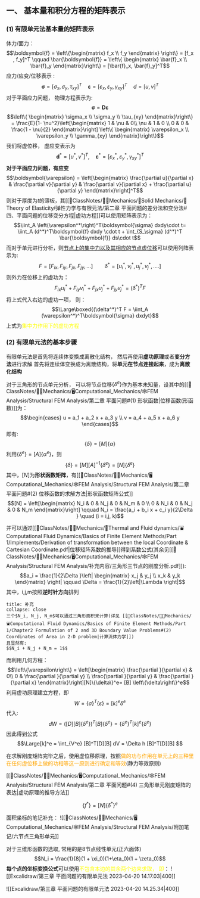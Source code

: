 ## 一、 基本量和积分方程的矩阵表示
### (1) 有限单元法基本量的矩阵表示
体力/面力：
$$\boldsymbol{f} = \left\{\begin{matrix}
f_x \\ f_y
\end{matrix} \right\} = [f_x , f_y]^T \qquad \bar{\boldsymbol{f}} = \left\{ \begin{matrix}
\bar{f}_x \\ \bar{f}_y
\end{matrix}\right\} = [\bar{f}_x, \bar{f}_y]^T$$
应力/应变/位移表示 : 
$$\boldsymbol{\sigma} = [\sigma_x ,\sigma_y ,\tau_{xy}]^T \quad \boldsymbol{\varepsilon} = [\varepsilon_x , \varepsilon_y , \gamma_{xy}]^T \quad d = [u,v]^T$$
对于平面应力问题， 物理方程表示为:
$$\boldsymbol{\sigma}= \boldsymbol{D}\boldsymbol{\varepsilon}$$
$$\left\{ \begin{matrix}
\sigma_x \\ \sigma_y \\ \tau_{xy} 
\end{matrix}\right\} = \frac{E}{1- \nu^2}\left[\begin{matrix}
1 &  \nu & 0\\ 
\nu &  1 & 0 \\
0 & 0 & \frac{1 - \nu}{2}
\end{matrix}\right] \left\{ \begin{matrix}
\varepsilon_x \\  \varepsilon_y \\ \gamma_{xy}
\end{matrix}\right\}$$
我们将虚位移， 虚应变表示为
$$\boldsymbol{d}^* = [u^*,v^*]^T, \quad \boldsymbol{\varepsilon}^* = [\varepsilon_x^*, \varepsilon_y^*, \gamma_{xy}^*]^T$$
**对于平面应力问题，有应变**
$$\boldsymbol{\varepsilon} = \left[\begin{matrix}
\frac{\partial u}{\partial x} & \frac{\partial v}{\partial y} & \frac{\partial v}{\partial x} + \frac{\partial u}{\partial y}
\end{matrix}\right]^T$$
则对于厚度为$t$的薄板，其[[📘ClassNotes/👨‍🔧Mechanics/🕋Solid Mechanics/🔨Theory of Elasticity/弹性力学与有限元法/第二章 平面问题的差分法和变分法#四、平面问题的位移变分方程|虚功方程]]可以使用矩阵表示为：
$$\iint_A \left(\varepsilon^*\right)^T\boldsymbol{\sigma} dxdy\cdot t= \iint_A (d^*)^T\boldsymbol{f} dxdy \cdot t + \int_{S_\sigma} (d^*)^T \bar{\boldsymbol{f}} ds\cdot  t$$
而对于单元进行分析，则<u>节点上的集中力以及其相应的节点虚位移</u>可以使用列阵表示为: 
$$F = [F_{ix} , F_{iy}, F_{jx}, F_{jy} ,...]\qquad \delta^* = [u_i^* ,v_i^* ,u_j^* , v_j^*, ....]$$
则外力在位移上的虚功为：
$$F_{ix} u_i^* + F_{iy}v_i^* + F_{jx} u_j^* + F_{jy}v_j^* = (\delta^*)^T F$$
将上式代入右边的虚功一项， 则：
$$\Large\boxed{(\delta^*)^T F = \iint_A (\varepsilon^*)^T\boldsymbol{\sigma} dxdyt}$$
上式为<mark style="background: transparent; color: yellow">集中力作用下的虚功方程</mark>

### (2) 有限单元法的基本步骤
有限单元法是首先将连续体变换成离散化结构， 然后再使用**虚功原理**或者**变分方法**进行求解
首先将连续体变换成为离散结构，将**单元在节点连接起来**，成为**离散化结构**

对于三角形的节点单元分析， 可以将节点位移$\left\{ \delta^e\right\}$作为基本未知量，设其中的[[📘ClassNotes/👨‍🔧Mechanics/🖥️Computational_Mechanics/🕸️FEM Analysis/Structural FEM Analysis/第二章 平面问题#(1) 形状函数|位移函数(形函数)]]为：
$$\begin{cases}
u = a_1 + a_2 x + a_3 y \\ 
v = a_4 + a_5 x + a_6 y 
\end{cases}$$
即有: 
$$\left\{\delta\right\} = [M]\left\{\alpha\right\}$$
利用$\left\{\delta^e\right\} = [A]\left\{\alpha^e\right\}$，则
$$\left\{\delta\right\} = [M][A]^{-1} \left\{\delta^e\right\} = [N]\left\{\delta^e\right\}$$
其中，$[N]$为**形状函数矩阵**，有[[📘ClassNotes/👨‍🔧Mechanics/🖥️Computational_Mechanics/🕸️FEM Analysis/Structural FEM Analysis/第二章 平面问题#(2) 位移函数的求解方法|形状函数矩阵公式]]
$$[N] = \left[\begin{matrix}
N_i & 0 & N_j & 0 & N_m & 0 \\
0 & N_i & 0 & N_j & 0 & N_m
\end{matrix}\right] \qquad N_i = \frac{a_i + b_i x +  c_i y}{2\Delta } \quad (i = i,j, k)$$
并可以通过[[📘ClassNotes/👨‍🔧Mechanics/🌊Thermal and Fluid dynamics/⛲Computational Fluid Dynamics/Basics of Finite Element Methods/Part 1/Implements/Derivation of transformation between the local Coordinate & Cartesian Coordinate.pdf|位移矩阵系数的推导]]得到系数公式(其余见[[📘ClassNotes/👨‍🔧Mechanics/🖥️Computational_Mechanics/🕸️FEM Analysis/Structural FEM Analysis/补充内容/三角形三节点的刚度分析.pdf]]):
$$a_i = \frac{1}{2\Delta }\left| \begin{matrix}
x_j & y_j \\ x_k & y_k 
\end{matrix} \right|  \qquad \Delta  = \frac{1}{2}\left|\Lambda \right|$$
其中，i,j,m按照**逆时针方向**排列 

`````ad-note
title: 补充 
collapse: close
三个$N_i, N_j, N_m$可以通过三角形面积来计算(详见 [[📘ClassNotes/👨‍🔧Mechanics/⛲Computational Fluid Dynamics/Basics of Finite Element Methods/Part 1/Chapter2 Formulation of 2 and 3D Boundary Value Problems#(2) Coordinates of Area in 2-D problem|计算流体力学]])
且显然有: 
$$N_i + N_j + N_m = 1$$
`````
而利用几何方程：
$$\left\{\varepsilon\right\} = \left[\begin{matrix}
\frac{\partial }{\partial x} & 0\\
0 & \frac{\partial }{\partial y} \\
\frac{\partial }{\partial y} & \frac{\partial }{\partial x}
\end{matrix}\right][N]\{\delta\}^e= [B] \left\{\delta\right\}^e$$
利用虚功原理建立方程，即
$$W = \left\{\sigma\right\}^T\left\{\varepsilon\right\} = [k]^e {\delta}^e$$
代入: 
$$dW = ([D][B]\{\delta^e\} )^{T}[B]\left\{\delta^e\right\} =\left\{\delta ^e\right\}^{T}[k]^e\left\{\delta^e\right\}$$
因此得到公式
$$\Large[k]^e = \int_{V^e} [B]^T[D][B] dV = \Delta  h [B]^T[D][B] $$

在求解刚度矩阵完毕之后，使用虚位移原理，按照<mark style="background: transparent; color: orange">做的功与作用在单元上的三种里在任何虚位移上做的功相等这一原则进行确定和等效</mark>(静力等效原则)

[[📘ClassNotes/👨‍🔧Mechanics/🖥️Computational_Mechanics/🕸️FEM Analysis/Structural FEM Analysis/第二章 平面问题#(4) 三角形单元刚度矩阵的表达|虚功原理的推导方法]]

$$\left\{ f^*\right\} = [N]\left\{ \delta^*\right\}^e$$

面积坐标的笔记补充：
![[📘ClassNotes/👨‍🔧Mechanics/🖥️Computational_Mechanics/🕸️FEM Analysis/Structural FEM Analysis/附加笔记/六节点三角形单元]]

对于三维形函数的选取, 常用的是8节点线性单元(正六面体)
$$N_i = \frac{1}{8}(1 + \xi_0)(1+\eta_0)(1 + \zeta_0)$$
**每个点的坐标变换公式**可以使用<mark style="background: transparent; color: yellow">不包含本边的其余两个边来求取， 即</mark>： 
![[Excalidraw/第三章 平面问题的有限单元法 2023-04-20 14.17.03|400]]

![[Excalidraw/第三章 平面问题的有限单元法 2023-04-20 14.25.34|400]]
